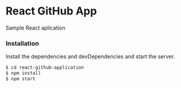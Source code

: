 # React GitHub App

Sample React aplication

### Installation

Install the dependencies and devDependencies and start the server.

```sh
$ cd react-github-application
$ npm install 
$ npm start
```